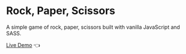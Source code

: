 # Rock, Paper, Scissors

A simple game of rock, paper, scissors built with vanilla JavaScript and SASS.

[Live Demo](https://kristina-sparrow.github.io/rps/) :point_left:
